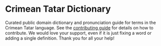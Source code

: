 
# Crimean Tatar Dictionary

Curated public domain dictionary and pronunciation guide for terms in the Crimean Tatar language. See the [contributing guide](https://github.com/drumworkteam/term/blob/make/.github/contributing.md) for details on how to contribute. We would love your support, even if it is just fixing a word or adding a single definition. Thank you for all your help!